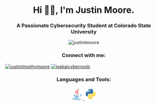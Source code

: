<h1 align="center">Hi ✋🏽, I'm Justin Moore.</h1>
<h3 align="center">A Passionate Cybersecurity Student at Colorado State University</h3>

<p align="center"> <img src="https://komarev.com/ghpvc/?username=justintmoore&label=Profile%20views&color=0e75b6&style=flat" alt="justintmoore" /> </p>

<h3 align="center">Connect with me:</h3>
<p align="center">

<a href="https://linkedin.com/in/justintimothymoore" target="blank"><img align="center" src="https://raw.githubusercontent.com/rahuldkjain/github-profile-readme-generator/master/src/images/icons/Social/linked-in-alt.svg" alt="justintimothymoore" height="30" width="40" /></a>
<a href="https://twitter.com/isekaicybernoob" target="blank"><img align="center" src="https://raw.githubusercontent.com/rahuldkjain/github-profile-readme-generator/master/src/images/icons/Social/twitter.svg" alt="isekaicybernoob" height="30" width="40" /></a>
</p>

<h3 align="center">Languages and Tools:</h3>
<p align="center"> <a href="https://www.java.com" target="_blank" rel="noreferrer"> <img src="https://raw.githubusercontent.com/devicons/devicon/master/icons/java/java-original.svg" alt="java" width="40" height="40"/> </a> <a href="https://www.python.org" target="_blank" rel="noreferrer"> <img src="https://raw.githubusercontent.com/devicons/devicon/master/icons/python/python-original.svg" alt="python" width="40" height="40"/> </a> </p>
